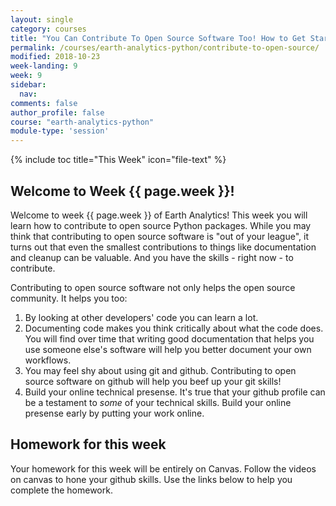 ```yaml
---
layout: single
category: courses
title: "You Can Contribute To Open Source Software Too! How to Get Started in Python"
permalink: /courses/earth-analytics-python/contribute-to-open-source/
modified: 2018-10-23
week-landing: 9
week: 9
sidebar:
  nav:
comments: false
author_profile: false
course: "earth-analytics-python"
module-type: 'session'
---
```


{% include toc title="This Week" icon="file-text" %}

<div class="notice--info" markdown="1">

## <i class="fa fa-ship" aria-hidden="true"></i> Welcome to Week {{ page.week }}!

Welcome to week {{ page.week }} of Earth Analytics! This week you will learn how to contribute to 
open source Python packages. While you may think that contributing to open source software is 
"out of your league", it turns out that even the smallest contributions to things like documentation 
and cleanup can be valuable. And you have the skills - right now - to contribute.

</div>

Contributing to open source software not only helps the open source community. It helps you too:

1. By looking at other developers' code you can learn a lot.
2. Documenting code makes you think critically about what the code does. You will find over time that writing good documentation that helps you use someone else's software will help you better document your own workflows. 
3. You may feel shy about using git and github. Contributing to open source software on github will help you beef up your git skills!
4. Build your online technical presense. It's true that your github profile can be a testament to *some* of your technical skills. Build your online presense early by putting your work online. 

## Homework for this week

Your homework for this week will be entirely on Canvas. Follow the videos on canvas to hone your github skills.
Use the links below to help you complete the homework.
